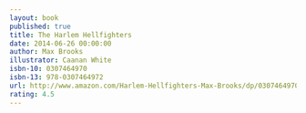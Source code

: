 ```yaml
---
layout: book
published: true
title: The Harlem Hellfighters
date: 2014-06-26 00:00:00
author: Max Brooks
illustrator: Caanan White
isbn-10: 0307464970
isbn-13: 978-0307464972
url: http://www.amazon.com/Harlem-Hellfighters-Max-Brooks/dp/0307464970/ref=sr_1_1?s=books&ie=UTF8&qid=1434743937&sr=1-1&keywords=harlem+hellfighters
rating: 4.5
---
```


